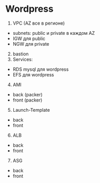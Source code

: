 # Wordpress
1. VPC (AZ все в регионе)
- subnets: public и private в каждом AZ
- IGW для public
- NGW для private
2. bastion
3. Services:
- RDS mysql для wordpress
- EFS для wordpress
4. AMI
- back (packer)
- front (packer)
5. Launch-Template
- back
- front
6. ALB
- back
- front
7. ASG
- back
- front

